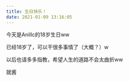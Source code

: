 ```yaml
---
title: 生日快乐！
date: 2021-01-09 13:16:05
---
```


今天是Anillc的18岁生日ww  

<!-- more -->

已经18岁了，可以干很多事情了（大概？）w  

以后也请多多指教，希望人生的道路不会太曲折ww  

就酱  
